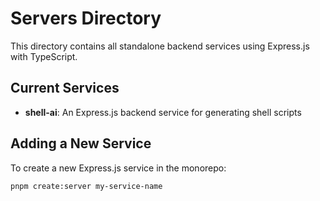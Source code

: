 # Servers Directory

This directory contains all standalone backend services using Express.js with TypeScript.

## Current Services

- **shell-ai**: An Express.js backend service for generating shell scripts

## Adding a New Service

To create a new Express.js service in the monorepo:

```bash
pnpm create:server my-service-name
